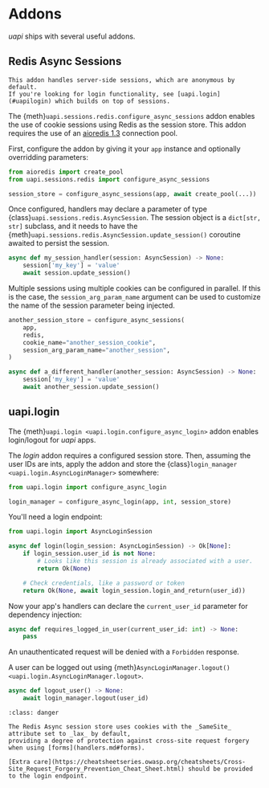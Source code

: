 # Addons

_uapi_ ships with several useful addons.

## Redis Async Sessions

```{tip}
This addon handles server-side sessions, which are anonymous by default.
If you're looking for login functionality, see [uapi.login](#uapilogin) which builds on top of sessions.
```

The {meth}`uapi.sessions.redis.configure_async_sessions` addon enables the use of cookie sessions using Redis as the session store.
This addon requires the use of an [aioredis 1.3](https://pypi.org/project/aioredis/1.3.1/) connection pool.

First, configure the addon by giving it your `app` instance and optionally overridding parameters:

```python
from aioredis import create_pool
from uapi.sessions.redis import configure_async_sessions

session_store = configure_async_sessions(app, await create_pool(...))
```

Once configured, handlers may declare a parameter of type {class}`uapi.sessions.redis.AsyncSession`.
The session object is a `dict[str, str]` subclass, and it needs to have the {meth}`uapi.sessions.redis.AsyncSession.update_session()` coroutine awaited to persist the session.

```python
async def my_session_handler(session: AsyncSession) -> None:
    session['my_key'] = 'value'
    await session.update_session()
```

Multiple sessions using multiple cookies can be configured in parallel.
If this is the case, the `session_arg_param_name` argument can be used to customize the name of the session parameter being injected.

```python
another_session_store = configure_async_sessions(
    app,
    redis,
    cookie_name="another_session_cookie",
    session_arg_param_name="another_session",
)

async def a_different_handler(another_session: AsyncSession) -> None:
    session['my_key'] = 'value'
    await another_session.update_session()
```

## uapi.login

The {meth}`uapi.login <uapi.login.configure_async_login>` addon enables login/logout for _uapi_ apps.

The _login_ addon requires a configured session store.
Then, assuming the user IDs are ints, apply the addon and store the {class}`login_manager <uapi.login.AsyncLoginManager>` somewhere:

```python
from uapi.login import configure_async_login

login_manager = configure_async_login(app, int, session_store)
```

You'll need a login endpoint:

```python
from uapi.login import AsyncLoginSession

async def login(login_session: AsyncLoginSession) -> Ok[None]:
    if login_session.user_id is not None:
        # Looks like this session is already associated with a user.
        return Ok(None)

    # Check credentials, like a password or token
    return Ok(None, await login_session.login_and_return(user_id))
```

Now your app's handlers can declare the `current_user_id` parameter for dependency injection:

```python
async def requires_logged_in_user(current_user_id: int) -> None:
    pass
```

An unauthenticated request will be denied with a `Forbidden` response.

A user can be logged out using {meth}`AsyncLoginManager.logout() <uapi.login.AsyncLoginManager.logout>`.

```python
async def logout_user() -> None:
    await login_manager.logout(user_id)
```

```{admonition} Security
:class: danger

The Redis Async session store uses cookies with the _SameSite_ attribute set to _lax_ by default,
providing a degree of protection against cross-site request forgery when using [forms](handlers.md#forms).

[Extra care](https://cheatsheetseries.owasp.org/cheatsheets/Cross-Site_Request_Forgery_Prevention_Cheat_Sheet.html) should be provided to the login endpoint.
```